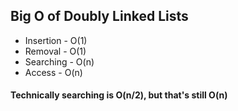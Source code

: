 ## Big O of Doubly Linked Lists

- Insertion - O(1)
- Removal - O(1)
- Searching - O(n)
- Access - O(n)

#### Technically searching is O(n/2), but that's still O(n)
